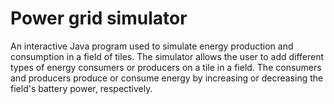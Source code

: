 # Power grid simulator
An interactive Java program used to simulate energy production and consumption in a field of tiles. The simulator allows the user to add different types of energy consumers or producers on a tile in a field. The consumers and producers produce or consume energy by increasing or decreasing the field's battery power, respectively.
